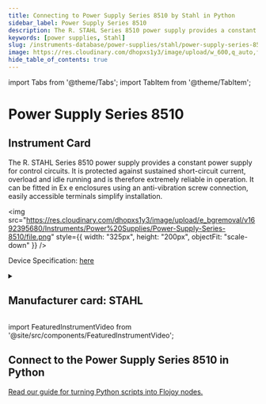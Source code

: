 ```yaml
---
title: Connecting to Power Supply Series 8510 by Stahl in Python
sidebar_label: Power Supply Series 8510
description: The R. STAHL Series 8510 power supply provides a constant power supply for control circuits. It is protected against sustained short-circuit current, overload and idle running and is therefore extremely reliable in operation. It can be fitted in Ex e enclosures using an anti-vibration screw connection, easily accessible terminals simplify installation.
keywords: [power supplies, Stahl]
slug: /instruments-database/power-supplies/stahl/power-supply-series-8510
image: https://res.cloudinary.com/dhopxs1y3/image/upload/w_600,q_auto,f_auto/e_bgremoval/v1692395680/Instruments/Power%20Supplies/Power-Supply-Series-8510/file.jpg
hide_table_of_contents: true
---
```


import Tabs from '@theme/Tabs';
import TabItem from '@theme/TabItem';

# Power Supply Series 8510

## Instrument Card

<div className="flex">

<div>

The R. STAHL Series 8510 power supply provides a constant power supply for control circuits. It is protected against sustained short-circuit current, overload and idle running and is therefore extremely reliable in operation. It can be fitted in Ex e enclosures using an anti-vibration screw connection, easily accessible terminals simplify installation.

</div>

<img src="https://res.cloudinary.com/dhopxs1y3/image/upload/e_bgremoval/v1692395680/Instruments/Power%20Supplies/Power-Supply-Series-8510/file.png" style={{ width: "325px", height: "200px", objectFit: "scale-down" }} />

</div>

<div className="flex text-center">

<p>Device Specification: <a target="\_blank" href="https://r-stahl.com/fileadmin/tx_aimeos/Files/n_/gb/PO_PSS_105807_en_GB/ex-product-overview-power-supply-8510-en-gb-rstahl.pdf">here</a></p>

</div>

<details style={{ marginTop: "15px"}}>
<summary><h2>Manufacturer card: STAHL</h2></summary>

<img src="https://res.cloudinary.com/dhopxs1y3/image/upload/v1692373400/Instruments/Vendor%20Logos/Stahl.png" style={{ width: "100%", height: "170px",objectFit: "scale-down" }} />

R. Stahl **AG** is a listed provider of products, systems and services for [explosion protection](https://de-m-wikipedia-org.translate.goog/wiki/Explosionsschutz?_x_tr_sl=de&_x_tr_tl=en&_x_tr_hl=en&_x_tr_pto=nui) based [in ](https://de-m-wikipedia-org.translate.goog/wiki/Sitz_(juristische_Person)?_x_tr_sl=de&_x_tr_tl=en&_x_tr_hl=en&_x_tr_pto=nui)[Waldenburg](https://de-m-wikipedia-org.translate.goog/wiki/Waldenburg_(W%C3%BCrttemberg)?_x_tr_sl=de&_x_tr_tl=en&_x_tr_hl=en&_x_tr_pto=nui) in the [Hohenlohe district](https://de-m-wikipedia-org.translate.goog/wiki/Hohenlohekreis?_x_tr_sl=de&_x_tr_tl=en&_x_tr_hl=en&_x_tr_pto=nui) in [Baden-Württemberg](https://de-m-wikipedia-org.translate.goog/wiki/Baden-W%C3%BCrttemberg?_x_tr_sl=de&_x_tr_tl=en&_x_tr_hl=en&_x_tr_pto=nui) .

<ul>
  <li>Headquarters: Waldenburg, Germany</li>
  <li>Yearly Revenue (millions, USD): 270.7</li>
  <li>Vendor Website: <a href="https://r-stahl.com/en/global/home/">here</a></li>
</ul>
</details>

import FeaturedInstrumentVideo from '@site/src/components/FeaturedInstrumentVideo';

<FeaturedInstrumentVideo category='POWER_SUPPLIES' manufacturer='STAHL'></FeaturedInstrumentVideo>


## Connect to the Power Supply Series 8510 in Python

[Read our guide for turning Python scripts into Flojoy nodes.](https://docs.flojoy.ai/contribution/blocks/custom-flojoy-block/)
